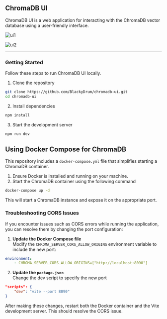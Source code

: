 ## ChromaDB UI

<p>
  ChromaDB UI is a web application for interacting with the ChromaDB vector database using a user-friendly interface.
</p>

![ui1](https://github.com/user-attachments/assets/242fa52a-7c0c-4f94-9e79-c3630db577f1)

![ui2](https://github.com/user-attachments/assets/536cbb90-d88a-46ed-a2d6-253f0b4cd9f5)

---

### Getting Started
Follow these steps to run ChromaDB UI locally.

1. Clone the repository
```sh
git clone https://github.com/BlackyDrum/chromadb-ui.git
cd chromadb-ui
```

2. Install dependencies
```sh
npm install
```

3. Start the development server
```sh
npm run dev
```

## Using Docker Compose for ChromaDB
This repository includes a `docker-compose.yml` file that simplifies starting a ChromaDB container.

1. Ensure Docker is installed and running on your machine.
2. Start the ChromaDB container using the following command
```sh
docker-compose up -d
```
This will start a ChromaDB instance and expose it on the appropriate port.

### Troubleshooting CORS Issues
If you encounter issues such as CORS errors while running the application, you can resolve them by changing the port configuration:

1. **Update the Docker Compose file** <br>
Modify the `CHROMA_SERVER_CORS_ALLOW_ORIGINS` environment variable to include the new port:
```yml
environment:
    - CHROMA_SERVER_CORS_ALLOW_ORIGINS=["http://localhost:8090"]
```

2. **Update the `package.json`** <br>
Change the dev script to specify the new port
```json
"scripts": {
    "dev": "vite --port 8090"
}
```

After making these changes, restart both the Docker container and the Vite development server. This should resolve the CORS issue.
